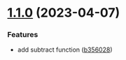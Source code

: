 # [1.1.0](https://github.com/m-sureshraj/test-semantic-release/compare/v1.0.0...v1.1.0) (2023-04-07)


### Features

* add subtract function ([b356028](https://github.com/m-sureshraj/test-semantic-release/commit/b35602820d432b889b297104fae66b30d1318446))
